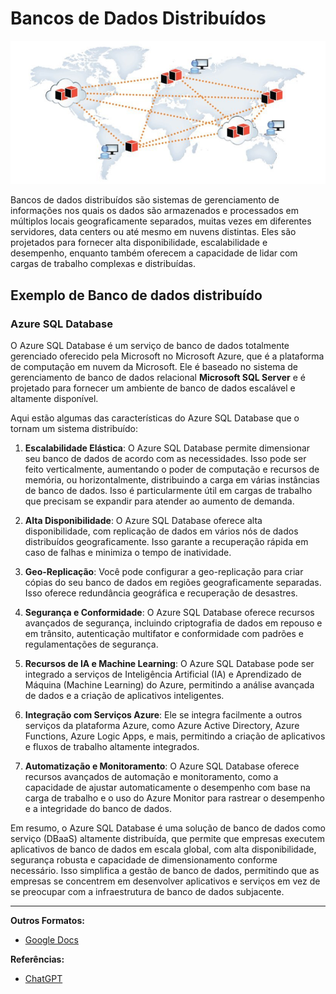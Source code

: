 # Bancos de Dados Distribuídos
![Bancos de Dados Distribuídos](images/banner.png)

Bancos de dados distribuídos são sistemas de gerenciamento de informações nos quais os dados são armazenados e processados em múltiplos locais geograficamente separados, muitas vezes em diferentes servidores, data centers ou até mesmo em nuvens distintas. Eles são projetados para fornecer alta disponibilidade, escalabilidade e desempenho, enquanto também oferecem a capacidade de lidar com cargas de trabalho complexas e distribuídas.

## Exemplo de Banco de dados distribuído

### Azure SQL Database
O Azure SQL Database é um serviço de banco de dados totalmente gerenciado oferecido pela Microsoft no Microsoft Azure, que é a plataforma de computação em nuvem da Microsoft. Ele é baseado no sistema de gerenciamento de banco de dados relacional **Microsoft SQL Server** e é projetado para fornecer um ambiente de banco de dados escalável e altamente disponível.

Aqui estão algumas das características do Azure SQL Database que o tornam um sistema distribuído:

1. **Escalabilidade Elástica**: O Azure SQL Database permite dimensionar seu banco de dados de acordo com as necessidades. Isso pode ser feito verticalmente, aumentando o poder de computação e recursos de memória, ou horizontalmente, distribuindo a carga em várias instâncias de banco de dados. Isso é particularmente útil em cargas de trabalho que precisam se expandir para atender ao aumento de demanda.

2. **Alta Disponibilidade**: O Azure SQL Database oferece alta disponibilidade, com replicação de dados em vários nós de dados distribuídos geograficamente. Isso garante a recuperação rápida em caso de falhas e minimiza o tempo de inatividade.

3. **Geo-Replicação**: Você pode configurar a geo-replicação para criar cópias do seu banco de dados em regiões geograficamente separadas. Isso oferece redundância geográfica e recuperação de desastres.

4. **Segurança e Conformidade**: O Azure SQL Database oferece recursos avançados de segurança, incluindo criptografia de dados em repouso e em trânsito, autenticação multifator e conformidade com padrões e regulamentações de segurança.

5. **Recursos de IA e Machine Learning**: O Azure SQL Database pode ser integrado a serviços de Inteligência Artificial (IA) e Aprendizado de Máquina (Machine Learning) do Azure, permitindo a análise avançada de dados e a criação de aplicativos inteligentes.

6. **Integração com Serviços Azure**: Ele se integra facilmente a outros serviços da plataforma Azure, como Azure Active Directory, Azure Functions, Azure Logic Apps, e mais, permitindo a criação de aplicativos e fluxos de trabalho altamente integrados.

7. **Automatização e Monitoramento**: O Azure SQL Database oferece recursos avançados de automação e monitoramento, como a capacidade de ajustar automaticamente o desempenho com base na carga de trabalho e o uso do Azure Monitor para rastrear o desempenho e a integridade do banco de dados.

Em resumo, o Azure SQL Database é uma solução de banco de dados como serviço (DBaaS) altamente distribuída, que permite que empresas executem aplicativos de banco de dados em escala global, com alta disponibilidade, segurança robusta e capacidade de dimensionamento conforme necessário. Isso simplifica a gestão de banco de dados, permitindo que as empresas se concentrem em desenvolver aplicativos e serviços em vez de se preocupar com a infraestrutura de banco de dados subjacente.

---
**Outros Formatos:**
- [Google Docs](https://docs.google.com/document/d/1AY76V9Syu1paOjAQkzJPDjfLMKrZnFTJbShtunYMpr4/edit?usp=sharing)

**Referências:**
- [ChatGPT](https://chat.openai.com/)